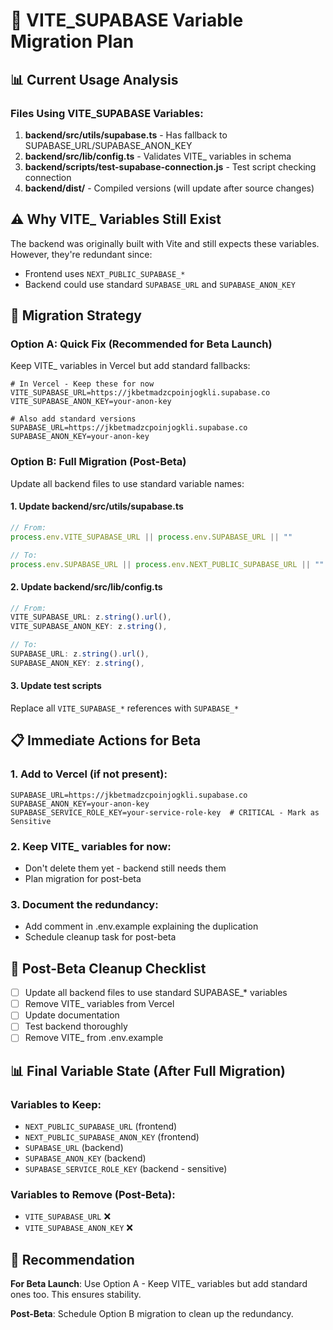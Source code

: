 # 🔄 VITE_SUPABASE Variable Migration Plan

## 📊 Current Usage Analysis

### Files Using VITE_SUPABASE Variables:
1. **backend/src/utils/supabase.ts** - Has fallback to SUPABASE_URL/SUPABASE_ANON_KEY
2. **backend/src/lib/config.ts** - Validates VITE_ variables in schema
3. **backend/scripts/test-supabase-connection.js** - Test script checking connection
4. **backend/dist/** - Compiled versions (will update after source changes)

## ⚠️ Why VITE_ Variables Still Exist

The backend was originally built with Vite and still expects these variables. However, they're redundant since:
- Frontend uses `NEXT_PUBLIC_SUPABASE_*`
- Backend could use standard `SUPABASE_URL` and `SUPABASE_ANON_KEY`

## 🎯 Migration Strategy

### Option A: Quick Fix (Recommended for Beta Launch)
Keep VITE_ variables in Vercel but add standard fallbacks:

```env
# In Vercel - Keep these for now
VITE_SUPABASE_URL=https://jkbetmadzcpoinjogkli.supabase.co
VITE_SUPABASE_ANON_KEY=your-anon-key

# Also add standard versions
SUPABASE_URL=https://jkbetmadzcpoinjogkli.supabase.co
SUPABASE_ANON_KEY=your-anon-key
```

### Option B: Full Migration (Post-Beta)
Update all backend files to use standard variable names:

#### 1. Update backend/src/utils/supabase.ts
```typescript
// From:
process.env.VITE_SUPABASE_URL || process.env.SUPABASE_URL || ""

// To:
process.env.SUPABASE_URL || process.env.NEXT_PUBLIC_SUPABASE_URL || ""
```

#### 2. Update backend/src/lib/config.ts
```typescript
// From:
VITE_SUPABASE_URL: z.string().url(),
VITE_SUPABASE_ANON_KEY: z.string(),

// To:
SUPABASE_URL: z.string().url(),
SUPABASE_ANON_KEY: z.string(),
```

#### 3. Update test scripts
Replace all `VITE_SUPABASE_*` references with `SUPABASE_*`

## 📋 Immediate Actions for Beta

### 1. Add to Vercel (if not present):
```env
SUPABASE_URL=https://jkbetmadzcpoinjogkli.supabase.co
SUPABASE_ANON_KEY=your-anon-key
SUPABASE_SERVICE_ROLE_KEY=your-service-role-key  # CRITICAL - Mark as Sensitive
```

### 2. Keep VITE_ variables for now:
- Don't delete them yet - backend still needs them
- Plan migration for post-beta

### 3. Document the redundancy:
- Add comment in .env.example explaining the duplication
- Schedule cleanup task for post-beta

## 🚀 Post-Beta Cleanup Checklist

- [ ] Update all backend files to use standard SUPABASE_* variables
- [ ] Remove VITE_ variables from Vercel
- [ ] Update documentation
- [ ] Test backend thoroughly
- [ ] Remove VITE_ from .env.example

## 📊 Final Variable State (After Full Migration)

### Variables to Keep:
- `NEXT_PUBLIC_SUPABASE_URL` (frontend)
- `NEXT_PUBLIC_SUPABASE_ANON_KEY` (frontend)
- `SUPABASE_URL` (backend)
- `SUPABASE_ANON_KEY` (backend)
- `SUPABASE_SERVICE_ROLE_KEY` (backend - sensitive)

### Variables to Remove (Post-Beta):
- `VITE_SUPABASE_URL` ❌
- `VITE_SUPABASE_ANON_KEY` ❌

## 🎯 Recommendation

**For Beta Launch**: Use Option A - Keep VITE_ variables but add standard ones too. This ensures stability.

**Post-Beta**: Schedule Option B migration to clean up the redundancy.